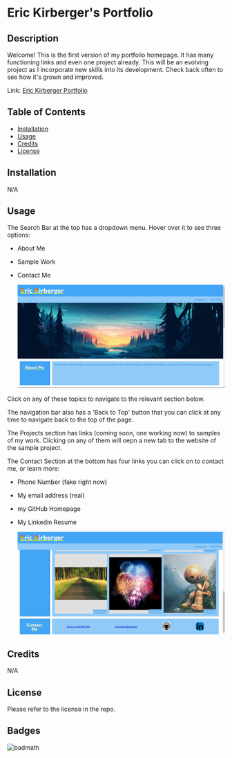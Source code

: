 # Eric Kirberger's Portfolio

## Description

Welcome!  This is the first version of my portfolio homepage.  It has many functioning links and even one project already.  This will be an evolving project as I incorporate new skills into its development.  Check back often to see how it's grown and improved.

Link: [Eric Kirberger Portfolio](https://github.com/ekirbs/portfolio-homepage/ 'Learn about my qualifications and how to contact me.')

## Table of Contents
- [Installation](#installation)
- [Usage](#usage)
- [Credits](#credits)
- [License](#license)

## Installation

N/A

## Usage

The Search Bar at the top has a dropdown menu.  Hover over it to see three options:
* About Me
* Sample Work
* Contact Me

    ![Screenshot of Navigation Bar.](./assets/images/portfolio-navbar-screenshot.jpg)

Click on any of these topics to navigate to the relevant section below.

The navigation bar also has a 'Back to Top' button that you can click at any time to navigate back to the top of the page.

The Projects section has links (coming soon, one working now) to samples of my work.  Clicking on any of them will oepn a new tab to the website of the sample project.

The Contact Section at the bottom has four links you can click on to contact me, or learn more:
* Phone Number (fake right now)
* My email address (real)
* my GitHub Homepage
* My Linkedin Resume

    ![Screenshot of Navigation Bar.](./assets/images/portfolio-contact-screenshot.jpg)

## Credits

N/A

## License

Please refer to the license in the repo.

## Badges

![badmath](https://img.shields.io/github/languages/top/lernantino/badmath)
